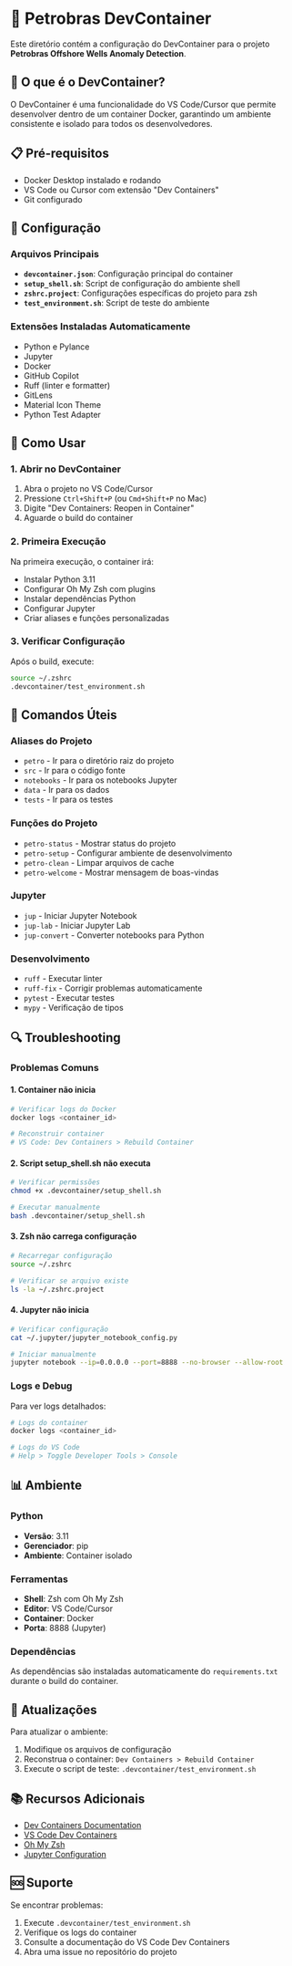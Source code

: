 # 🐳 Petrobras DevContainer

Este diretório contém a configuração do DevContainer para o projeto **Petrobras Offshore Wells Anomaly Detection**.

## 🚀 O que é o DevContainer?

O DevContainer é uma funcionalidade do VS Code/Cursor que permite desenvolver dentro de um container Docker, garantindo um ambiente consistente e isolado para todos os desenvolvedores.

## 📋 Pré-requisitos

- Docker Desktop instalado e rodando
- VS Code ou Cursor com extensão "Dev Containers"
- Git configurado

## 🔧 Configuração

### Arquivos Principais

- **`devcontainer.json`**: Configuração principal do container
- **`setup_shell.sh`**: Script de configuração do ambiente shell
- **`zshrc.project`**: Configurações específicas do projeto para zsh
- **`test_environment.sh`**: Script de teste do ambiente

### Extensões Instaladas Automaticamente

- Python e Pylance
- Jupyter
- Docker
- GitHub Copilot
- Ruff (linter e formatter)
- GitLens
- Material Icon Theme
- Python Test Adapter

## 🚀 Como Usar

### 1. Abrir no DevContainer

1. Abra o projeto no VS Code/Cursor
2. Pressione `Ctrl+Shift+P` (ou `Cmd+Shift+P` no Mac)
3. Digite "Dev Containers: Reopen in Container"
4. Aguarde o build do container

### 2. Primeira Execução

Na primeira execução, o container irá:

- Instalar Python 3.11
- Configurar Oh My Zsh com plugins
- Instalar dependências Python
- Configurar Jupyter
- Criar aliases e funções personalizadas

### 3. Verificar Configuração

Após o build, execute:

```bash
source ~/.zshrc
.devcontainer/test_environment.sh
```

## 🎯 Comandos Úteis

### Aliases do Projeto

- `petro` - Ir para o diretório raiz do projeto
- `src` - Ir para o código fonte
- `notebooks` - Ir para os notebooks Jupyter
- `data` - Ir para os dados
- `tests` - Ir para os testes

### Funções do Projeto

- `petro-status` - Mostrar status do projeto
- `petro-setup` - Configurar ambiente de desenvolvimento
- `petro-clean` - Limpar arquivos de cache
- `petro-welcome` - Mostrar mensagem de boas-vindas

### Jupyter

- `jup` - Iniciar Jupyter Notebook
- `jup-lab` - Iniciar Jupyter Lab
- `jup-convert` - Converter notebooks para Python

### Desenvolvimento

- `ruff` - Executar linter
- `ruff-fix` - Corrigir problemas automaticamente
- `pytest` - Executar testes
- `mypy` - Verificação de tipos

## 🔍 Troubleshooting

### Problemas Comuns

#### 1. Container não inicia

```bash
# Verificar logs do Docker
docker logs <container_id>

# Reconstruir container
# VS Code: Dev Containers > Rebuild Container
```

#### 2. Script setup_shell.sh não executa

```bash
# Verificar permissões
chmod +x .devcontainer/setup_shell.sh

# Executar manualmente
bash .devcontainer/setup_shell.sh
```

#### 3. Zsh não carrega configuração

```bash
# Recarregar configuração
source ~/.zshrc

# Verificar se arquivo existe
ls -la ~/.zshrc.project
```

#### 4. Jupyter não inicia

```bash
# Verificar configuração
cat ~/.jupyter/jupyter_notebook_config.py

# Iniciar manualmente
jupyter notebook --ip=0.0.0.0 --port=8888 --no-browser --allow-root
```

### Logs e Debug

Para ver logs detalhados:

```bash
# Logs do container
docker logs <container_id>

# Logs do VS Code
# Help > Toggle Developer Tools > Console
```

## 📊 Ambiente

### Python

- **Versão**: 3.11
- **Gerenciador**: pip
- **Ambiente**: Container isolado

### Ferramentas

- **Shell**: Zsh com Oh My Zsh
- **Editor**: VS Code/Cursor
- **Container**: Docker
- **Porta**: 8888 (Jupyter)

### Dependências

As dependências são instaladas automaticamente do `requirements.txt` durante o build do container.

## 🔄 Atualizações

Para atualizar o ambiente:

1. Modifique os arquivos de configuração
2. Reconstrua o container: `Dev Containers > Rebuild Container`
3. Execute o script de teste: `.devcontainer/test_environment.sh`

## 📚 Recursos Adicionais

- [Dev Containers Documentation](https://containers.dev/)
- [VS Code Dev Containers](https://code.visualstudio.com/docs/devcontainers/containers)
- [Oh My Zsh](https://ohmyz.sh/)
- [Jupyter Configuration](https://jupyter.readthedocs.io/en/latest/projects/jupyter-directories.html)

## 🆘 Suporte

Se encontrar problemas:

1. Execute `.devcontainer/test_environment.sh`
2. Verifique os logs do container
3. Consulte a documentação do VS Code Dev Containers
4. Abra uma issue no repositório do projeto
